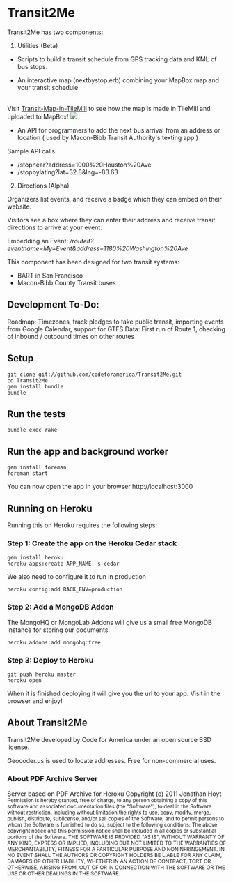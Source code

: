 # Transit2Me

Transit2Me has two components:

1) Utilities (Beta)

- Scripts to build a transit schedule from GPS tracking data and KML of bus stops.

- An interactive map (nextbystop.erb) combining your MapBox map and your transit schedule
<br/>
Visit <a href="https://github.com/codeforamerica/Transit-Map-in-TileMill/">Transit-Map-in-TileMill</a> to see how the map is made in TileMill and uploaded to MapBox!

<img src="http://i.imgur.com/VEzJU.png"/>
<br/>

- An API for programmers to add the next bus arrival from an address or location ( used by Macon-Bibb Transit Authority's texting app )

Sample API calls:
<ul>
<li>/stopnear?address=1000%20Houston%20Ave</li>
<li>/stopbylatlng?lat=32.8&lng=-83.63</li>
</ul>

2) Directions (Alpha)

Organizers list events, and receive a badge which they can embed on their website.

Visitors see a box where they can enter their address and receive transit directions to arrive at your event.

Embedding an Event: <i>/routeit?eventname=My+Event&address=1180%20Washington%20Ave</i>

This component has been designed for two transit systems:
<ul>
<li>BART in San Francisco</li>
<li>Macon-Bibb County Transit buses</li>
</ul>

## Development To-Do:

Roadmap: Timezones, track pledges to take public transit, importing events from Google Calendar, support for GTFS
Data: First run of Route 1, checking of inbound / outbound times on other routes


## Setup

    git clone git://github.com/codeforamerica/Transit2Me.git
    cd Transit2Me
    gem install bundle
    bundle

## Run the tests

    bundle exec rake

## Run the app and background worker

    gem install foreman
    foreman start

You can now open the app in your browser http://localhost:3000

## Running on Heroku

Running this on Heroku requires the following steps:

### Step 1: Create the app on the Heroku Cedar stack

    gem install heroku
    heroku apps:create APP_NAME -s cedar

We also need to configure it to run in production

    heroku config:add RACK_ENV=production

### Step 2: Add a MongoDB Addon

The MongoHQ or MongoLab Addons will give us a small free MongoDB instance for storing our documents.

    heroku addons:add mongohq:free

### Step 3: Deploy to Heroku

    git push heroku master
    heroku open

When it is finished deploying it will give you the url to your app. Visit in the browser and enjoy!


## About Transit2Me
Transit2Me developed by Code for America under an open source BSD license.

Geocoder.us is used to locate addresses. Free for non-commercial uses.

### About PDF Archive Server

Server based on PDF Archive for Heroku Copyright (c) 2011 Jonathan Hoyt
<small>Permission is hereby granted, free of charge, to any person obtaining a copy of this software and associated documentation files (the "Software"), to deal in the Software without restriction, including without limitation the rights to use, copy, modify, merge, publish, distribute, sublicense, and/or sell copies of the Software, and to permit persons to whom the Software is furnished to do so, subject to the following conditions:
The above copyright notice and this permission notice shall be included in all copies or substantial portions of the Software.
THE SOFTWARE IS PROVIDED "AS IS", WITHOUT WARRANTY OF ANY KIND, EXPRESS OR IMPLIED, INCLUDING BUT NOT LIMITED TO THE WARRANTIES OF MERCHANTABILITY, FITNESS FOR A PARTICULAR PURPOSE AND NONINFRINGEMENT. IN NO EVENT SHALL THE AUTHORS OR COPYRIGHT HOLDERS BE LIABLE FOR ANY CLAIM, DAMAGES OR OTHER LIABILITY, WHETHER IN AN ACTION OF CONTRACT, TORT OR OTHERWISE, ARISING FROM, OUT OF OR IN CONNECTION WITH THE SOFTWARE OR THE USE OR OTHER DEALINGS IN THE SOFTWARE.</small>
